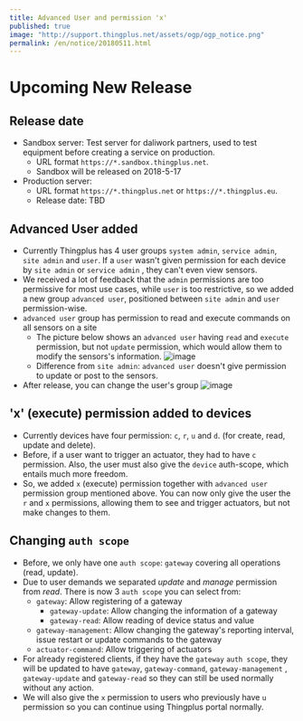 ```yaml
---
title: Advanced User and permission 'x'
published: true
image: "http://support.thingplus.net/assets/ogp/ogp_notice.png"
permalink: /en/notice/20180511.html
---
```



# Upcoming New Release
## Release date
- Sandbox server: Test server for daliwork partners, used to test equipment before creating a service on production. 
  - URL format `https://*.sandbox.thingplus.net`. 
  - Sandbox will be released on 2018-5-17
- Production server: 
  - URL format `https://*.thingplus.net` or `https://*.thingplus.eu`. 
  - Release date: TBD

## Advanced User added
- Currently Thingplus has 4 user groups `system admin`, `service admin`, `site admin` and `user`. If a `user` wasn't given permission for each device by `site admin` or `service admin` , they can't even view sensors.
- We received a lot of feedback that the `admin` permissions are too permissive for most use cases, while `user` is too restrictive, so we added a new group `advanced user`, positioned between `site admin` and `user` permission-wise.
- `advanced user` group has permission to read and execute commands on all sensors on a site
  - The picture below shows an `advanced user` having `read` and `execute` permission, but not `update` permission, which would allow them to modify the sensors's information.
![image](https://user-images.githubusercontent.com/15882679/39864491-ad1fca0a-5484-11e8-80c9-9d549d273aaf.png)
  - Difference from `site admin`: `advanced user` doesn't give permission to update or post to the sensors.
- After release, you can change the user's group
![image](https://user-images.githubusercontent.com/15882679/39864316-2a7c2954-5484-11e8-90d3-760af26e9a29.png)


## 'x' (execute) permission added to devices
- Currently devices have four permission: `c`, `r`, `u` and `d`. (for create, read, update and delete).
- Before, if a user want to trigger an actuator, they had to have `c` permission. Also, the user must also give the `device` auth-scope, which entails much more freedom.
- So, we added `x` (execute) permission together with `advanced user` permission group mentioned above. You can now only give the user the `r` and `x` permissions, allowing them to see and trigger actuators, but not make changes to them.

## Changing `auth scope`
- Before, we only have one `auth scope`: `gateway` covering all operations (read, update).
- Due to user demands we separated *update* and *manage* permission from *read*. There is now 3 `auth scope` you can select from:
  - `gateway`: Allow registering of a gateway
    - `gateway-update`: Allow changing the information of a gateway
    - `gateway-read`: Allow reading of device status and value
  - `gateway-management`: Allow changing the gateway's reporting interval, issue restart or update commands to the gateway
  - `actuator-command`: Allow triggering of actuators
- For already registered clients, if they have the `gateway` `auth scope`, they will be updated to have `gateway`, `gateway-command`, `gateway-management` , `gateway-update` and `gateway-read` so they can still be used normally without any action.
- We will also give the `x` permission to users who previously have `u` permission so you can continue using Thingplus portal normally.

<br>
<br>
<br>
<br>

<div class='scrolltop'>
    <div class='scroll icon'><i class="fa fa-arrow-circle-up"></i></div>
</div>